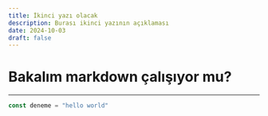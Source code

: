 ```yaml
---
title: İkinci yazı olacak
description: Burası ikinci yazının açıklaması
date: 2024-10-03
draft: false
---
```

# Bakalım markdown çalışıyor mu?

* * *

```js
const deneme = "hello world"
```
